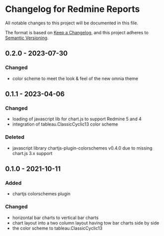 # Changelog for Redmine Reports

All notable changes to this project will be documented in this file.

The format is based on [Keep a Changelog](https://keepachangelog.com/en/1.0.0/),
and this project adheres to [Semantic Versioning](https://semver.org/spec/v2.0.0.html).

## 0.2.0 - 2023-07-30

### Changed

* color scheme to meet the look & feel of the new omnia theme

## 0.1.1 - 2023-04-06

### Changed

* loading of javascript lib for chart.js to support Redmine 5 and 4
* integration of tableau.ClassicCyclic13 color scheme

### Deleted

* javascript library chartjs-plugin-colorschemes v0.4.0 due to missing
  chart.js 3.x support

## 0.1.0 - 2021-10-11

### Added

* chartjs colorschemes plugin

### Changed

* horizontal bar charts to vertical bar charts
* chart layout into a two column layout having tow bar charts side by side
* the color scheme to tableau.ClassicCyclic13
